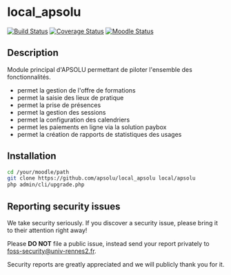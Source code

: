 # local_apsolu

[![Build Status](https://travis-ci.org/apsolu/local_apsolu.svg?branch=master)](https://travis-ci.org/apsolu/local_apsolu)
[![Coverage Status](https://coveralls.io/repos/github/apsolu/local_apsolu/badge.svg?branch=master)](https://coveralls.io/github/apsolu/local_apsolu?branch=master)
[![Moodle Status](https://img.shields.io/badge/moodle-3.11-blue)](https://moodle.org)


## Description

Module principal d'APSOLU permettant de piloter l'ensemble des fonctionnalités.

* permet la gestion de l'offre de formations
* permet la saisie des lieux de pratique
* permet la prise de présences
* permet la gestion des sessions
* permet la configuration des calendriers
* permet les paiements en ligne via la solution paybox
* permet la création de rapports de statistiques des usages


## Installation

```bash
cd /your/moodle/path
git clone https://github.com/apsolu/local_apsolu local/apsolu
php admin/cli/upgrade.php
```


## Reporting security issues

We take security seriously. If you discover a security issue, please bring it
to their attention right away!

Please **DO NOT** file a public issue, instead send your report privately to
[foss-security@univ-rennes2.fr](mailto:foss-security@univ-rennes2.fr).

Security reports are greatly appreciated and we will publicly thank you for it.
